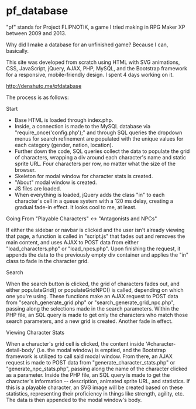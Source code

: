 # pf_database
"pf" stands for Project FLIPNOTIK, a game I tried making in RPG Maker XP between 2009 and 2013. 

Why did I make a database for an unfinished game? Because I can, basically.

This site was developed from scratch using HTML with SVG animations, CSS, JavaScript, jQuery, AJAX, PHP, MySQL, and the Bootstrap framework for a responsive, mobile-friendly design. I spent 4 days working on it.

http://denshuto.me/pfdatabase

The process is as follows:

Start

- Base HTML is loaded through index.php. 
- Inside, a connection is made to the MySQL database via "require_once('config.php');" and through SQL queries the dropdown menus for search refinement are populated with the unique values for each category (gender, nation, location).
- Further down the code, SQL queries collect the data to populate the grid of characters, wrapping a div around each character's name and static sprite URL. Four characters per row, no matter what the size of the browser.
- Skeleton for modal window for character stats is created.
- "About" modal window is created.
- JS files are loaded.
- When everything is loaded, jQuery adds the class "in" to each character's cell in a queue system with a 120 ms delay, creating a gradual fade-in effect. It looks cool to me, at least.

Going From "Playable Characters" <-> "Antagonists and NPCs"

If either the sidebar or navbar is clicked and the user isn't already viewing that page, a function is called in "script.js" that fades out and removes the main content, and uses AJAX to POST data from either "load_characters.php" or "load_npcs.php". Upon finishing the request, it appends the data to the previously empty div container and applies the "in" class to fade in the character grid.

Search

When the search button is clicked, the grid of characters fades out, and either populateGrid() or populateGridNPC() is called, depending on which one you're using. These functions make an AJAX request to POST data from "search_generate_grid.php" or "search_generate_grid_npc.php", passing along the selections made in the search parameters. Within the PHP file, an SQL query is made to get only the characters who match those search parameters, and a new grid is created. Another fade in effect.

Viewing Character Stats

When a character's grid cell is clicked, the content inside '#character-detail-body' (i.e. the modal window) is emptied, and the Bootstrap framework is utilized to call said modal window. From there, an AJAX request is made to POST data from "generate_character_stats.php" or "generate_npc_stats.php", passing along the name of the character clicked as a parameter. Inside the PHP file, an SQL query is made to get the character's information -- description, animated sprite URL, and statistics. If this is a playable character, an SVG image will be created based on these statistics, representing their proficiency in things like strength, agility, etc. The data is then appended to the modal window's body.
